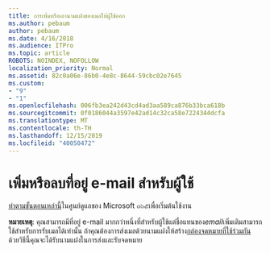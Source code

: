 ```yaml
---
title: การเพิ่มหรือเอานามแฝงของเมลให้ผู้ใช้ออก
ms.author: pebaum
author: pebaum
ms.date: 4/16/2018
ms.audience: ITPro
ms.topic: article
ROBOTS: NOINDEX, NOFOLLOW
localization_priority: Normal
ms.assetid: 82c0a06e-86b0-4e8c-8644-59cbc02e7645
ms.custom:
- "9"
- "1"
ms.openlocfilehash: 006fb3ea242d43cd4ad3aa589ca876b33bca618b
ms.sourcegitcommit: 0f0186044a3597e42ad14c32ca58e7224344dcfa
ms.translationtype: MT
ms.contentlocale: th-TH
ms.lasthandoff: 12/15/2019
ms.locfileid: "40050472"
---
```

# <a name="add-or-remove-an-email-address-for-a-user"></a>เพิ่มหรือลบที่อยู่ e-mail สำหรับผู้ใช้

[ทำตามขั้นตอนเหล่านี้](https://portal.office.com/AdminPortal/Home#/AssistedGuide/addemailoptions)ในศูนย์ดูแลของ Microsoft ๓๖๕เพื่อเริ่มต้นใช้งาน

 **หมายเหตุ**: คุณสามารถมีที่อยู่ e-mail มากกว่าหนึ่งที่สำหรับผู้ใช้แต่ชื่อแทนของ*email*เพิ่มเติมสามารถใช้สำหรับการรับเมลได้เท่านั้น ถ้าคุณต้องการส่งเมลด้วยนามแฝงให้สร้าง[กล่องจดหมายที่ใช้ร่วมกัน](https://docs.microsoft.com/office365/admin/email/create-a-shared-mailbox) ด้วยวิธีนี้คุณจะได้รับนามแฝงในการส่งและรับจดหมาย
  